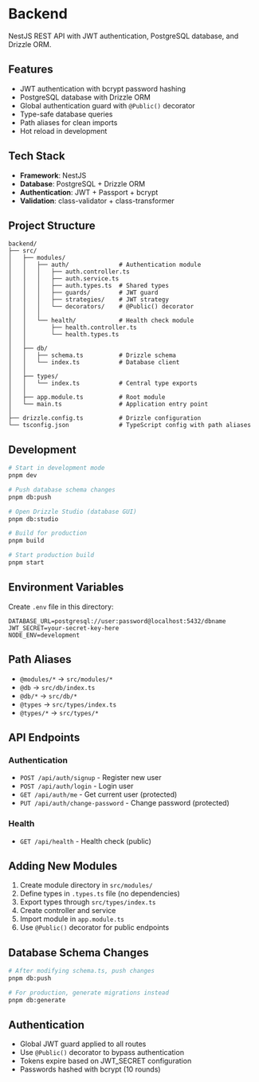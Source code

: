 # Backend

NestJS REST API with JWT authentication, PostgreSQL database, and Drizzle ORM.

## Features

- JWT authentication with bcrypt password hashing
- PostgreSQL database with Drizzle ORM
- Global authentication guard with `@Public()` decorator
- Type-safe database queries
- Path aliases for clean imports
- Hot reload in development

## Tech Stack

- **Framework**: NestJS
- **Database**: PostgreSQL + Drizzle ORM
- **Authentication**: JWT + Passport + bcrypt
- **Validation**: class-validator + class-transformer

## Project Structure

```
backend/
├── src/
│   ├── modules/
│   │   ├── auth/              # Authentication module
│   │   │   ├── auth.controller.ts
│   │   │   ├── auth.service.ts
│   │   │   ├── auth.types.ts  # Shared types
│   │   │   ├── guards/        # JWT guard
│   │   │   ├── strategies/    # JWT strategy
│   │   │   └── decorators/    # @Public() decorator
│   │   │
│   │   └── health/            # Health check module
│   │       ├── health.controller.ts
│   │       └── health.types.ts
│   │
│   ├── db/
│   │   ├── schema.ts          # Drizzle schema
│   │   └── index.ts           # Database client
│   │
│   ├── types/
│   │   └── index.ts           # Central type exports
│   │
│   ├── app.module.ts          # Root module
│   └── main.ts                # Application entry point
│
├── drizzle.config.ts          # Drizzle configuration
└── tsconfig.json              # TypeScript config with path aliases
```

## Development

```bash
# Start in development mode
pnpm dev

# Push database schema changes
pnpm db:push

# Open Drizzle Studio (database GUI)
pnpm db:studio

# Build for production
pnpm build

# Start production build
pnpm start
```

## Environment Variables

Create `.env` file in this directory:

```env
DATABASE_URL=postgresql://user:password@localhost:5432/dbname
JWT_SECRET=your-secret-key-here
NODE_ENV=development
```

## Path Aliases

- `@modules/*` → `src/modules/*`
- `@db` → `src/db/index.ts`
- `@db/*` → `src/db/*`
- `@types` → `src/types/index.ts`
- `@types/*` → `src/types/*`

## API Endpoints

### Authentication

- `POST /api/auth/signup` - Register new user
- `POST /api/auth/login` - Login user
- `GET /api/auth/me` - Get current user (protected)
- `PUT /api/auth/change-password` - Change password (protected)

### Health

- `GET /api/health` - Health check (public)

## Adding New Modules

1. Create module directory in `src/modules/`
2. Define types in `.types.ts` file (no dependencies)
3. Export types through `src/types/index.ts`
4. Create controller and service
5. Import module in `app.module.ts`
6. Use `@Public()` decorator for public endpoints

## Database Schema Changes

```bash
# After modifying schema.ts, push changes
pnpm db:push

# For production, generate migrations instead
pnpm db:generate
```

## Authentication

- Global JWT guard applied to all routes
- Use `@Public()` decorator to bypass authentication
- Tokens expire based on JWT_SECRET configuration
- Passwords hashed with bcrypt (10 rounds)
